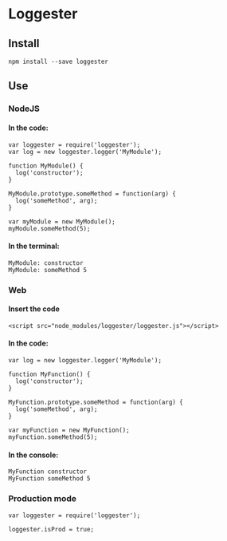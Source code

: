 # Loggester

## Install

```
npm install --save loggester
```

## Use

### NodeJS

#### In the code:

```
var loggester = require('loggester');
var log = new loggester.logger('MyModule');

function MyModule() {
  log('constructor');
}

MyModule.prototype.someMethod = function(arg) {
  log('someMethod', arg);
}

var myModule = new MyModule();
myModule.someMethod(5);
```

#### In the terminal:

```
MyModule: constructor
MyModule: someMethod 5
```

### Web

#### Insert the code

```
<script src="node_modules/loggester/loggester.js"></script>
```

#### In the code:

```
var log = new loggester.logger('MyModule');

function MyFunction() {
  log('constructor');
}

MyFunction.prototype.someMethod = function(arg) {
  log('someMethod', arg);
}

var myFunction = new MyFunction();
myFunction.someMethod(5);
```

#### In the console:

```
MyFunction constructor
MyFunction someMethod 5
```

### Production mode

```
var loggester = require('loggester');

loggester.isProd = true;
```